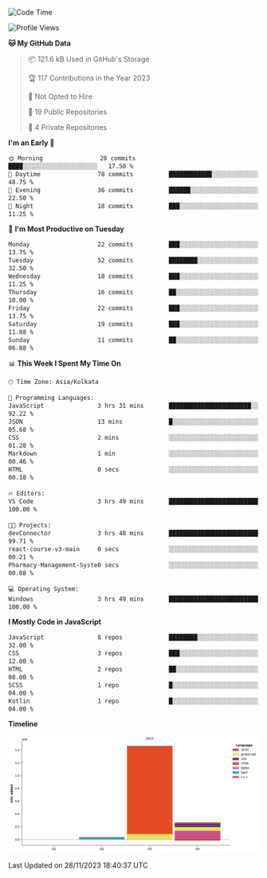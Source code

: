 <!--START_SECTION:waka-->
![Code Time](http://img.shields.io/badge/Code%20Time-207%20hrs%208%20mins-blue)

![Profile Views](http://img.shields.io/badge/Profile%20Views-0-blue)

**🐱 My GitHub Data** 

> 📦 121.6 kB Used in GitHub's Storage 
 > 
> 🏆 117 Contributions in the Year 2023
 > 
> 🚫 Not Opted to Hire
 > 
> 📜 19 Public Repositories 
 > 
> 🔑 4 Private Repositories 
 > 
**I'm an Early 🐤** 

```text
🌞 Morning                28 commits          ████░░░░░░░░░░░░░░░░░░░░░   17.50 % 
🌆 Daytime                78 commits          ████████████░░░░░░░░░░░░░   48.75 % 
🌃 Evening                36 commits          ██████░░░░░░░░░░░░░░░░░░░   22.50 % 
🌙 Night                  18 commits          ███░░░░░░░░░░░░░░░░░░░░░░   11.25 % 
```
📅 **I'm Most Productive on Tuesday** 

```text
Monday                   22 commits          ███░░░░░░░░░░░░░░░░░░░░░░   13.75 % 
Tuesday                  52 commits          ████████░░░░░░░░░░░░░░░░░   32.50 % 
Wednesday                18 commits          ███░░░░░░░░░░░░░░░░░░░░░░   11.25 % 
Thursday                 16 commits          ██░░░░░░░░░░░░░░░░░░░░░░░   10.00 % 
Friday                   22 commits          ███░░░░░░░░░░░░░░░░░░░░░░   13.75 % 
Saturday                 19 commits          ███░░░░░░░░░░░░░░░░░░░░░░   11.88 % 
Sunday                   11 commits          ██░░░░░░░░░░░░░░░░░░░░░░░   06.88 % 
```


📊 **This Week I Spent My Time On** 

```text
🕑︎ Time Zone: Asia/Kolkata

💬 Programming Languages: 
JavaScript               3 hrs 31 mins       ███████████████████████░░   92.22 % 
JSON                     13 mins             █░░░░░░░░░░░░░░░░░░░░░░░░   05.68 % 
CSS                      2 mins              ░░░░░░░░░░░░░░░░░░░░░░░░░   01.28 % 
Markdown                 1 min               ░░░░░░░░░░░░░░░░░░░░░░░░░   00.46 % 
HTML                     0 secs              ░░░░░░░░░░░░░░░░░░░░░░░░░   00.18 % 

🔥 Editors: 
VS Code                  3 hrs 49 mins       █████████████████████████   100.00 % 

🐱‍💻 Projects: 
devConnector             3 hrs 48 mins       █████████████████████████   99.71 % 
react-course-v3-main     0 secs              ░░░░░░░░░░░░░░░░░░░░░░░░░   00.21 % 
Pharmacy-Management-Syste0 secs              ░░░░░░░░░░░░░░░░░░░░░░░░░   00.08 % 

💻 Operating System: 
Windows                  3 hrs 49 mins       █████████████████████████   100.00 % 
```

**I Mostly Code in JavaScript** 

```text
JavaScript               8 repos             ████████░░░░░░░░░░░░░░░░░   32.00 % 
CSS                      3 repos             ███░░░░░░░░░░░░░░░░░░░░░░   12.00 % 
HTML                     2 repos             ██░░░░░░░░░░░░░░░░░░░░░░░   08.00 % 
SCSS                     1 repo              █░░░░░░░░░░░░░░░░░░░░░░░░   04.00 % 
Kotlin                   1 repo              █░░░░░░░░░░░░░░░░░░░░░░░░   04.00 % 
```



**Timeline**

![Lines of Code chart](https://raw.githubusercontent.com/sairam030/sairam030/main/assets/bar_graph.png)


 Last Updated on 28/11/2023 18:40:37 UTC
<!--END_SECTION:waka-->
